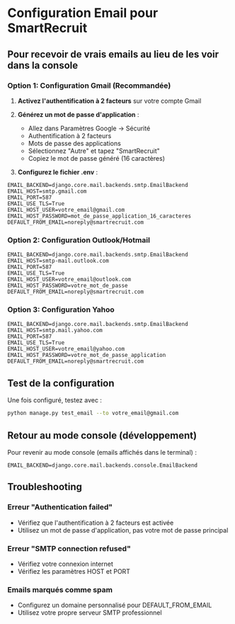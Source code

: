 # Configuration Email pour SmartRecruit

## Pour recevoir de vrais emails au lieu de les voir dans la console

### Option 1: Configuration Gmail (Recommandée)

1. **Activez l'authentification à 2 facteurs** sur votre compte Gmail
2. **Générez un mot de passe d'application** :
   - Allez dans Paramètres Google → Sécurité
   - Authentification à 2 facteurs
   - Mots de passe des applications
   - Sélectionnez "Autre" et tapez "SmartRecruit"
   - Copiez le mot de passe généré (16 caractères)

3. **Configurez le fichier .env** :
```
EMAIL_BACKEND=django.core.mail.backends.smtp.EmailBackend
EMAIL_HOST=smtp.gmail.com
EMAIL_PORT=587
EMAIL_USE_TLS=True
EMAIL_HOST_USER=votre_email@gmail.com
EMAIL_HOST_PASSWORD=mot_de_passe_application_16_caracteres
DEFAULT_FROM_EMAIL=noreply@smartrecruit.com
```

### Option 2: Configuration Outlook/Hotmail

```
EMAIL_BACKEND=django.core.mail.backends.smtp.EmailBackend
EMAIL_HOST=smtp-mail.outlook.com
EMAIL_PORT=587
EMAIL_USE_TLS=True
EMAIL_HOST_USER=votre_email@outlook.com
EMAIL_HOST_PASSWORD=votre_mot_de_passe
DEFAULT_FROM_EMAIL=noreply@smartrecruit.com
```

### Option 3: Configuration Yahoo

```
EMAIL_BACKEND=django.core.mail.backends.smtp.EmailBackend
EMAIL_HOST=smtp.mail.yahoo.com
EMAIL_PORT=587
EMAIL_USE_TLS=True
EMAIL_HOST_USER=votre_email@yahoo.com
EMAIL_HOST_PASSWORD=votre_mot_de_passe_application
DEFAULT_FROM_EMAIL=noreply@smartrecruit.com
```

## Test de la configuration

Une fois configuré, testez avec :

```bash
python manage.py test_email --to votre_email@gmail.com
```

## Retour au mode console (développement)

Pour revenir au mode console (emails affichés dans le terminal) :

```
EMAIL_BACKEND=django.core.mail.backends.console.EmailBackend
```

## Troubleshooting

### Erreur "Authentication failed"
- Vérifiez que l'authentification à 2 facteurs est activée
- Utilisez un mot de passe d'application, pas votre mot de passe principal

### Erreur "SMTP connection refused"
- Vérifiez votre connexion internet
- Vérifiez les paramètres HOST et PORT

### Emails marqués comme spam
- Configurez un domaine personnalisé pour DEFAULT_FROM_EMAIL
- Utilisez votre propre serveur SMTP professionnel
